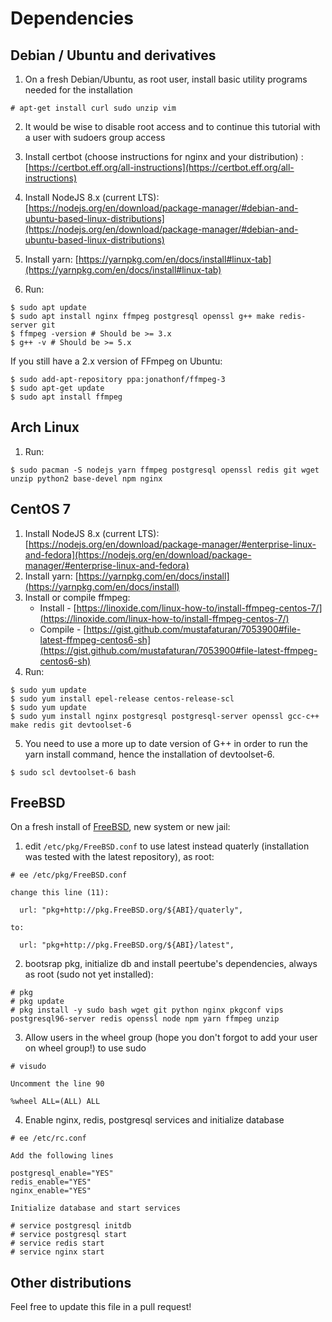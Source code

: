 # Dependencies

## Debian / Ubuntu and derivatives
  1. On a fresh Debian/Ubuntu, as root user, install basic utility programs needed for the installation

```
# apt-get install curl sudo unzip vim
```

  2. It would be wise to disable root access and to continue this tutorial with a user with sudoers group access

  3. Install certbot (choose instructions for nginx and your distribution) :
     [https://certbot.eff.org/all-instructions](https://certbot.eff.org/all-instructions)
  4. Install NodeJS 8.x (current LTS):
     [https://nodejs.org/en/download/package-manager/#debian-and-ubuntu-based-linux-distributions](https://nodejs.org/en/download/package-manager/#debian-and-ubuntu-based-linux-distributions)
  5. Install yarn:
     [https://yarnpkg.com/en/docs/install#linux-tab](https://yarnpkg.com/en/docs/install#linux-tab)
  6. Run:

```
$ sudo apt update
$ sudo apt install nginx ffmpeg postgresql openssl g++ make redis-server git
$ ffmpeg -version # Should be >= 3.x
$ g++ -v # Should be >= 5.x
```

If you still have a 2.x version of FFmpeg on Ubuntu:
```
$ sudo add-apt-repository ppa:jonathonf/ffmpeg-3
$ sudo apt-get update
$ sudo apt install ffmpeg
```

## Arch Linux

  1. Run:

```
$ sudo pacman -S nodejs yarn ffmpeg postgresql openssl redis git wget unzip python2 base-devel npm nginx
```

## CentOS 7

  1. Install NodeJS 8.x (current LTS):
     [https://nodejs.org/en/download/package-manager/#enterprise-linux-and-fedora](https://nodejs.org/en/download/package-manager/#enterprise-linux-and-fedora)
  2. Install yarn:
     [https://yarnpkg.com/en/docs/install](https://yarnpkg.com/en/docs/install)
  3. Install or compile ffmpeg:
     * Install - [https://linoxide.com/linux-how-to/install-ffmpeg-centos-7/](https://linoxide.com/linux-how-to/install-ffmpeg-centos-7/)
     * Compile - [https://gist.github.com/mustafaturan/7053900#file-latest-ffmpeg-centos6-sh](https://gist.github.com/mustafaturan/7053900#file-latest-ffmpeg-centos6-sh)
  4. Run:

```
$ sudo yum update
$ sudo yum install epel-release centos-release-scl
$ sudo yum update
$ sudo yum install nginx postgresql postgresql-server openssl gcc-c++ make redis git devtoolset-6
```

  5. You need to use a more up to date version of G++ in order to run the yarn install command, hence the installation of devtoolset-6.
```
$ sudo scl devtoolset-6 bash
```

## FreeBSD

On a fresh install of [FreeBSD](https://www.freebsd.org), new system or new jail:

  1. edit `/etc/pkg/FreeBSD.conf` to use latest instead quaterly (installation was tested with the latest repository), as root:

```
# ee /etc/pkg/FreeBSD.conf
```

    change this line (11):

```
  url: "pkg+http://pkg.FreeBSD.org/${ABI}/quaterly",
```

    to:

```
  url: "pkg+http://pkg.FreeBSD.org/${ABI}/latest",
```

  2. bootsrap pkg, initialize db and install peertube's dependencies, always as root (sudo not yet installed):

```
# pkg
# pkg update
# pkg install -y sudo bash wget git python nginx pkgconf vips postgresql96-server redis openssl node npm yarn ffmpeg unzip
```

  3. Allow users in the wheel group (hope you don't forgot to add your user on wheel group!) to use sudo

```
# visudo
```

    Uncomment the line 90

```
%wheel ALL=(ALL) ALL
```

  4. Enable nginx, redis, postgresql services and initialize database

```
# ee /etc/rc.conf
```

    Add the following lines

```
postgresql_enable="YES"
redis_enable="YES"
nginx_enable="YES"
```

	Initialize database and start services

```
# service postgresql initdb
# service postgresql start
# service redis start
# service nginx start
```

## Other distributions

Feel free to update this file in a pull request!
